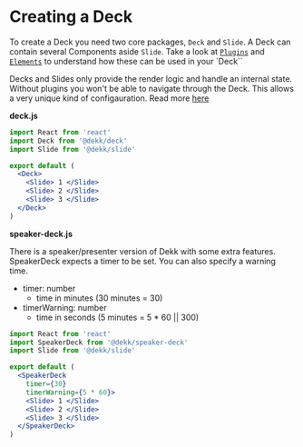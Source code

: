 # Creating a Deck

To create a Deck you need two core packages, `Deck` and `Slide`.
A Deck can contain several Components aside `Slide`. Take a look at
[`Plugins`](manual/plugins.html) and [`Elements`](manual/plugins.html)
to understand how these can be used in your
`Deck``

Decks and Slides only provide the render logic and handle an internal
state. Without plugins you won't be able to navigate through the Deck.
This allows a very unique kind of configauration.
Read more [here](manual/plugins.html)

**deck.js**

```jsx
import React from 'react'
import Deck from '@dekk/deck'
import Slide from '@dekk/slide'

export default (
  <Deck>
    <Slide> 1 </Slide>
    <Slide> 2 </Slide>
    <Slide> 3 </Slide>
  </Deck>
)
```

**speaker-deck.js**

There is a speaker/presenter version of Dekk with some extra features.
SpeakerDeck expects a timer to be set. You can also specify a warning time.

* timer: number
  * time in minutes (30 minutes = 30)
* timerWarning: number
  * time in seconds (5 minutes = 5 * 60 || 300)

```jsx
import React from 'react'
import SpeakerDeck from '@dekk/speaker-deck'
import Slide from '@dekk/slide'

export default (
  <SpeakerDeck
    timer={30}
    timerWarning={5 * 60}>
    <Slide> 1 </Slide>
    <Slide> 2 </Slide>
    <Slide> 3 </Slide>
  </SpeakerDeck>
)
```
